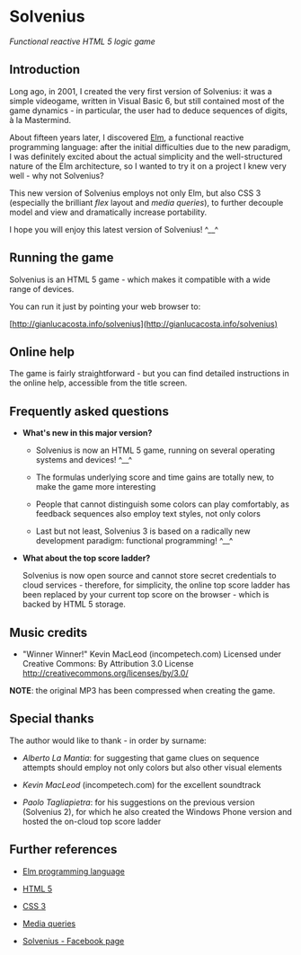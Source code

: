 # Solvenius

*Functional reactive HTML 5 logic game*


## Introduction

Long ago, in 2001, I created the very first version of Solvenius: it was a simple videogame, written in Visual Basic 6, but still contained most of the game dynamics - in particular, the user had to deduce sequences of digits, à la Mastermind.

About fifteen years later, I discovered [Elm](http://elm-lang.org/), a functional reactive programming language: after the initial difficulties due to the new paradigm, I was definitely excited about the actual simplicity and the well-structured nature of the Elm architecture, so I wanted to try it on a project I knew very well - why not Solvenius?

This new version of Solvenius employs not only Elm, but also CSS 3 (especially the brilliant *flex* layout and *media queries*), to further decouple model and view and dramatically increase portability.

I hope you will enjoy this latest version of Solvenius! ^\_\_^


## Running the game

Solvenius is an HTML 5 game - which makes it compatible with a wide range of devices.

You can run it just by pointing your web browser to:

[http://gianlucacosta.info/solvenius](http://gianlucacosta.info/solvenius)


## Online help

The game is fairly straightforward - but you can find detailed instructions in the online help, accessible from the title screen.


## Frequently asked questions

* **What's new in this major version?**

  * Solvenius is now an HTML 5 game, running on several operating systems and devices! ^\_\_^

  * The formulas underlying score and time gains are totally new, to make the game more interesting

  * People that cannot distinguish some colors can play comfortably, as feedback sequences also employ text styles, not only colors

  * Last but not least, Solvenius 3 is based on a radically new development paradigm: functional programming! ^\_\_^


* **What about the top score ladder?**

  Solvenius is now open source and cannot store secret credentials to cloud services - therefore, for simplicity, the online top score ladder has been replaced by your current top score on the browser - which is backed by HTML 5 storage.


## Music credits

  * "Winner Winner!" Kevin MacLeod (incompetech.com) Licensed under Creative Commons: By Attribution 3.0 License http://creativecommons.org/licenses/by/3.0/

**NOTE**: the original MP3 has been compressed when creating the game.



## Special thanks

The author would like to thank - in order by surname:

* *Alberto La Mantia*: for suggesting that game clues on sequence attempts should employ not only colors but also other visual elements

* *Kevin MacLeod* (incompetech.com) for the excellent soundtrack

* *Paolo Tagliapietra*: for his suggestions on the previous version (Solvenius 2), for which he also created the Windows Phone version and hosted the on-cloud top score ladder



## Further references

* [Elm programming language](http://elm-lang.org/)

* [HTML 5](https://www.w3.org/TR/html5/)

* [CSS 3](http://www.css3.info/)

* [Media queries](https://developer.mozilla.org/en-US/docs/Web/CSS/Media_Queries)

* [Solvenius - Facebook page](https://www.facebook.com/solvenius)
